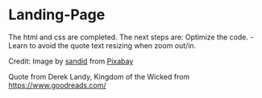# Landing-Page
The html and css are completed.
The next steps are:
Optimize the code.   -   Learn to avoid the quote text resizing when zoom  out/in.

Credit: 
Image by <a href="https://pixabay.com/users/sandid-356019/?utm_source=link-attribution&utm_medium=referral&utm_campaign=image&utm_content=4297893">sandid</a> from <a href="https://pixabay.com//?utm_source=link-attribution&utm_medium=referral&utm_campaign=image&utm_content=4297893">Pixabay</a>

Quote from Derek Landy, Kingdom of the Wicked from https://www.goodreads.com/
